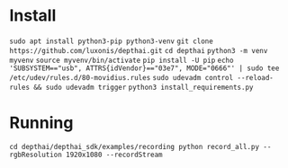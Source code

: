 # Install
`sudo apt install python3-pip python3-venv` 
`git clone https://github.com/luxonis/depthai.git` 
`cd depthai` 
`python3 -m venv myvenv`
`source myvenv/bin/activate`
`pip install -U pip`
`echo 'SUBSYSTEM=="usb", ATTRS{idVendor}=="03e7", MODE="0666"' | sudo tee /etc/udev/rules.d/80-movidius.rules`
`sudo udevadm control --reload-rules && sudo udevadm trigger`
`python3 install_requirements.py`







# Running
`cd depthai/depthai_sdk/examples/recording
python record_all.py --rgbResolution 1920x1080 --recordStream`
